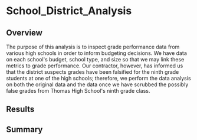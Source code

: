 # School_District_Analysis

## Overview

The purpose of this analysis is to inspect grade performance data from various high schools in order to inform budgeting decisions.  We have data on each school's budget, school type, and size so that we may link these metrics to grade performance.  Our contractor, however, has informed us that the district suspects grades have been falsified for the ninth grade students at one of the high schools; therefore, we perform the data analysis on both the original data and the data once we have scrubbed the possibly false grades from Thomas High School's ninth grade class.

## Results

## Summary